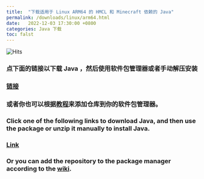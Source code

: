```yaml
---
title:  "下载适用于 Linux ARM64 的 HMCL 和 Minecraft 依赖的 Java"
permalink: /downloads/linux/arm64.html
date:   2022-12-03 17:30:00 +0800
categories: Java 下载
toc: falst
---
```


![Hits](https://hits.seeyoufarm.com/api/count/incr/badge.svg?url=https%3A%2F%2Fdocs.hmcl.net%2Fdownloads%2Flinux%2Farm64.html&count_bg=%233E4245&title_bg=%233E4245&icon=&icon_color=%23E7E7E7&title=%F0%9F%91%80&edge_flat=false)

### 点下面的链接以下载 Java ，然后使用软件包管理器或者手动解压安装

### [链接](https://bell-sw.com/pages/downloads/?version=java-17&os=linux&package=jre-full&bitness=64&architecture=arm#:~:text=All%20versions)

### 或者你也可以根据[教程](https://bell-sw.com/pages/repositories/)来添加仓库到你的软件包管理器。

### Click one of the following links to download Java, and then use the package or unzip it manually to install Java.

### [Link](https://bell-sw.com/pages/downloads/?version=java-17&os=linux&package=jre-full&bitness=64&architecture=arm#:~:text=All%20versions)

### Or you can add the repository to the package manager according to the [wiki](https://bell-sw.com/pages/repositories/).